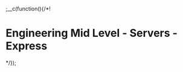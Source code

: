 
;__c(function(){/*!

# Engineering Mid Level - Servers - Express



[//]: # (@~|tech/engineering-mid-level/servers/express|~@)

*/});
